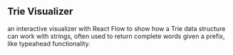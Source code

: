 ## Trie Visualizer

an interactive visualizer with React Flow to show how a Trie data structure can work with strings, often used to return complete words given a prefix, like typeahead functionality.
